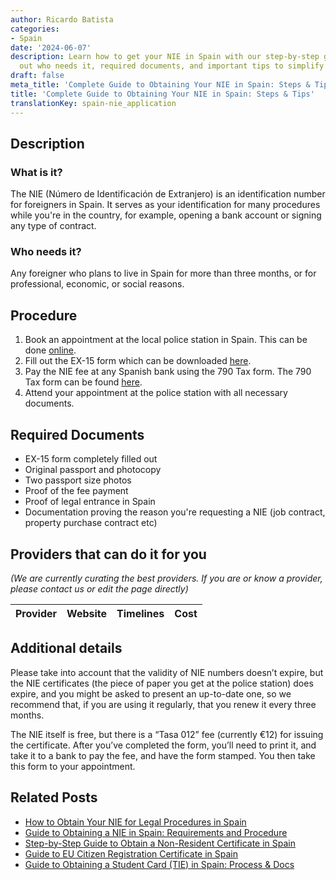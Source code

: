 ```yaml
---
author: Ricardo Batista
categories:
- Spain
date: '2024-06-07'
description: Learn how to get your NIE in Spain with our step-by-step guide. Find
  out who needs it, required documents, and important tips to simplify the process.
draft: false
meta_title: 'Complete Guide to Obtaining Your NIE in Spain: Steps & Tips'
title: 'Complete Guide to Obtaining Your NIE in Spain: Steps & Tips'
translationKey: spain-nie_application
---
```


## Description
### What is it?
The NIE (Número de Identificación de Extranjero) is an identification number for foreigners in Spain. It serves as your identification for many procedures while you're in the country, for example, opening a bank account or signing any type of contract.

### Who needs it?
Any foreigner who plans to live in Spain for more than three months, or for professional, economic, or social reasons.

## Procedure

1. Book an appointment at the local police station in Spain. This can be done [online](https://sede.administraciones.gob.es/icpplus/).
2. Fill out the EX-15 form which can be downloaded [here](https://sede.administraciones.gob.es/pagina/index/directorio/icpplus).
3. Pay the NIE fee at any Spanish bank using the 790 Tax form. The 790 Tax form can be found [here](https://sede.administraciones.gob.es/pagina/index/directorio/tasas1).
4. Attend your appointment at the police station with all necessary documents.

## Required Documents

- EX-15 form completely filled out
- Original passport and photocopy
- Two passport size photos
- Proof of the fee payment
- Proof of legal entrance in Spain
- Documentation proving the reason you're requesting a NIE (job contract, property purchase contract etc)

## Providers that can do it for you

_(We are currently curating the best providers. If you are or know a provider, please contact us or edit the page directly)_

| Provider        |     Website     |     Timelines    |       Cost      |
| --------------- | --------------- |  :-------------: | :-------------: |

## Additional details
Please take into account that the validity of NIE numbers doesn’t expire, but the NIE certificates (the piece of paper you get at the police station) does expire, and you might be asked to present an up-to-date one, so we recommend that, if you are using it regularly, that you renew it every three months.

The NIE itself is free, but there is a “Tasa 012” fee (currently €12) for issuing the certificate. After you’ve completed the form, you’ll need to print it, and take it to a bank to pay the fee, and have the form stamped. You then take this form to your appointment.


## Related Posts

- [How to Obtain Your NIE for Legal Procedures in Spain](https://tramitit.com/guides/spain/assignment_of_nie_at_the_request_of_the_interested_party/)
- [Guide to Obtaining a NIE in Spain: Requirements and Procedure](https://tramitit.com/guides/spain/registration_card/)
- [Step-by-Step Guide to Obtain a Non-Resident Certificate in Spain](https://tramitit.com/guides/spain/non-resident_certificate/)
- [Guide to EU Citizen Registration Certificate in Spain](https://tramitit.com/guides/spain/certificate_of_registration_of_eu_citizen/)
- [Guide to Obtaining a Student Card (TIE) in Spain: Process & Docs](https://tramitit.com/guides/spain/student_card_application/)